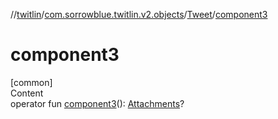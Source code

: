 //[twitlin](../../index.md)/[com.sorrowblue.twitlin.v2.objects](../index.md)/[Tweet](index.md)/[component3](component3.md)



# component3  
[common]  
Content  
operator fun [component3](component3.md)(): [Attachments](../-attachments/index.md)?  



